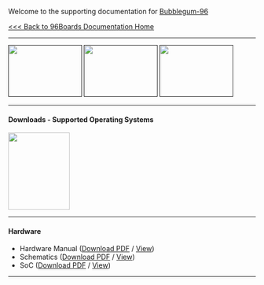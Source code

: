 Welcome to the supporting documentation for [Bubblegum-96]()

[<<< Back to 96Boards Documentation Home](https://github.com/96boards/documentation/wiki)

***

[<img src="http://i.imgur.com/ykySoFc.png" data-canonical-src="http://i.imgur.com/ykySoFc.png" width="150" height="105" />]()
[<img src="http://i.imgur.com/R6Fn3IS.png" data-canonical-src="http://i.imgur.com/R6Fn3IS.png" width="150" height="105" />]()
[<img src="http://i.imgur.com/fRZZpdq.png" data-canonical-src="http://i.imgur.com/fRZZpdq.png" width="150" height="105" />]()

***

#### Downloads - Supported Operating Systems

[<img src="http://i.imgur.com/7rrS2JR.png" data-canonical-src="http://i.imgur.com/7rrS2JR.png" width="125" height="157" />](https://github.com/96boards/documentation/blob/master/ConsumerEdition/Bubblegum-96/Downloads/README.md)

***

#### Hardware

- Hardware Manual ([Download PDF](https://github.com/96boards/documentation/raw/master/bubblegum-96/HardwareManual_Bubblegum96.pdf) / [View](https://github.com/96boards/documentation/blob/master/bubblegum-96/HardwareManual_Bubblegum96.pdf))
- Schematics ([Download PDF](https://github.com/96boards/documentation/raw/master/bubblegum-96/Schematics_Bubblegum96.pdf) / [View](https://github.com/96boards/documentation/blob/master/bubblegum-96/Schematics_Bubblegum96.pdf)) 
- SoC ([Download PDF](https://github.com/96boards/documentation/raw/master/bubblegum-96/SoC_bubblegum96.pdf) / [View](https://github.com/96boards/documentation/blob/master/bubblegum-96/SoC_bubblegum96.pdf))

***